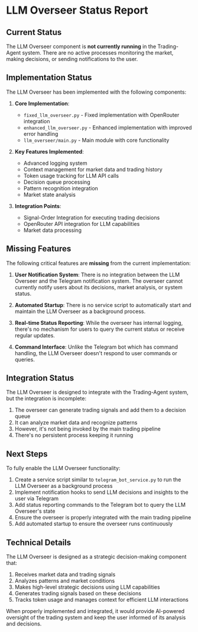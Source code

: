 # LLM Overseer Status Report

## Current Status

The LLM Overseer component is **not currently running** in the Trading-Agent system. There are no active processes monitoring the market, making decisions, or sending notifications to the user.

## Implementation Status

The LLM Overseer has been implemented with the following components:

1. **Core Implementation**:
   - `fixed_llm_overseer.py` - Fixed implementation with OpenRouter integration
   - `enhanced_llm_overseer.py` - Enhanced implementation with improved error handling
   - `llm_overseer/main.py` - Main module with core functionality

2. **Key Features Implemented**:
   - Advanced logging system
   - Context management for market data and trading history
   - Token usage tracking for LLM API calls
   - Decision queue processing
   - Pattern recognition integration
   - Market state analysis

3. **Integration Points**:
   - Signal-Order Integration for executing trading decisions
   - OpenRouter API integration for LLM capabilities
   - Market data processing

## Missing Features

The following critical features are **missing** from the current implementation:

1. **User Notification System**: There is no integration between the LLM Overseer and the Telegram notification system. The overseer cannot currently notify users about its decisions, market analysis, or system status.

2. **Automated Startup**: There is no service script to automatically start and maintain the LLM Overseer as a background process.

3. **Real-time Status Reporting**: While the overseer has internal logging, there's no mechanism for users to query the current status or receive regular updates.

4. **Command Interface**: Unlike the Telegram bot which has command handling, the LLM Overseer doesn't respond to user commands or queries.

## Integration Status

The LLM Overseer is designed to integrate with the Trading-Agent system, but the integration is incomplete:

1. The overseer can generate trading signals and add them to a decision queue
2. It can analyze market data and recognize patterns
3. However, it's not being invoked by the main trading pipeline
4. There's no persistent process keeping it running

## Next Steps

To fully enable the LLM Overseer functionality:

1. Create a service script similar to `telegram_bot_service.py` to run the LLM Overseer as a background process
2. Implement notification hooks to send LLM decisions and insights to the user via Telegram
3. Add status reporting commands to the Telegram bot to query the LLM Overseer's state
4. Ensure the overseer is properly integrated with the main trading pipeline
5. Add automated startup to ensure the overseer runs continuously

## Technical Details

The LLM Overseer is designed as a strategic decision-making component that:

1. Receives market data and trading signals
2. Analyzes patterns and market conditions
3. Makes high-level strategic decisions using LLM capabilities
4. Generates trading signals based on these decisions
5. Tracks token usage and manages context for efficient LLM interactions

When properly implemented and integrated, it would provide AI-powered oversight of the trading system and keep the user informed of its analysis and decisions.
